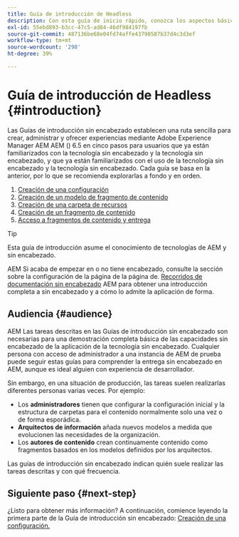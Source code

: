```yaml
---
title: Guía de introducción de Headless
description: Con esta guía de inicio rápido, conozca los aspectos básicos de las potentes capacidades sin encabezado de Adobe Experience Manager AEM () 6.5, como los modelos de contenido, los fragmentos de contenido y la API de GraphQL.
exl-id: 55ebd893-b3cc-47c5-ad84-46df984197fb
source-git-commit: 487136be68e04fd74affe43790587b37d4c3d3ef
workflow-type: tm+mt
source-wordcount: '298'
ht-degree: 39%

---
```


# Guía de introducción de Headless {#introduction}

Las Guías de introducción sin encabezado establecen una ruta sencilla para crear, administrar y ofrecer experiencias mediante Adobe Experience Manager AEM AEM () 6.5 en cinco pasos para usuarios que ya están familiarizados con la tecnología sin encabezado y la tecnología sin encabezado, y que ya están familiarizados con el uso de la tecnología sin encabezado y la tecnología sin encabezado. Cada guía se basa en la anterior, por lo que se recomienda explorarlas a fondo y en orden.

1. [Creación de una configuración](create-configuration.md)
1. [Creación de un modelo de fragmento de contenido](create-content-model.md)
1. [Creación de una carpeta de recursos](create-assets-folder.md)
1. [Creación de un fragmento de contenido](create-content-fragment.md)
1. [Acceso a fragmentos de contenido y entrega](create-api-request.md)

>[!TIP]
>
>Esta guía de introducción asume el conocimiento de tecnologías de AEM y sin encabezado.
>
>AEM Si acaba de empezar en o no tiene encabezado, consulte la sección sobre la configuración de la página de la página de. [Recorridos de documentación sin encabezado](/help/journey-headless/overview.md) AEM para obtener una introducción completa a sin encabezado y a cómo lo admite la aplicación de forma.

## Audiencia {#audience}

AEM Las tareas descritas en las Guías de introducción sin encabezado son necesarias para una demostración completa básica de las capacidades sin encabezado de la aplicación de la tecnología sin encabezado. Cualquier persona con acceso de administrador a una instancia de AEM de prueba puede seguir estas guías para comprender la entrega sin encabezado en AEM, aunque es ideal alguien con experiencia de desarrollador.

Sin embargo, en una situación de producción, las tareas suelen realizarlas diferentes personas varias veces. Por ejemplo:

* Los **administradores** tienen que configurar la configuración inicial y la estructura de carpetas para el contenido normalmente solo una vez o de forma esporádica.
* **Arquitectos de información** añada nuevos modelos a medida que evolucionen las necesidades de la organización.
* Los **autores de contenido** crean continuamente contenido como fragmentos basados en los modelos definidos por los arquitectos.

Las guías de introducción sin encabezado indican quién suele realizar las tareas descritas y con qué frecuencia.

## Siguiente paso {#next-step}

¿Listo para obtener más información? A continuación, comience leyendo la primera parte de la Guía de introducción sin encabezado: [Creación de una configuración.](create-configuration.md)
